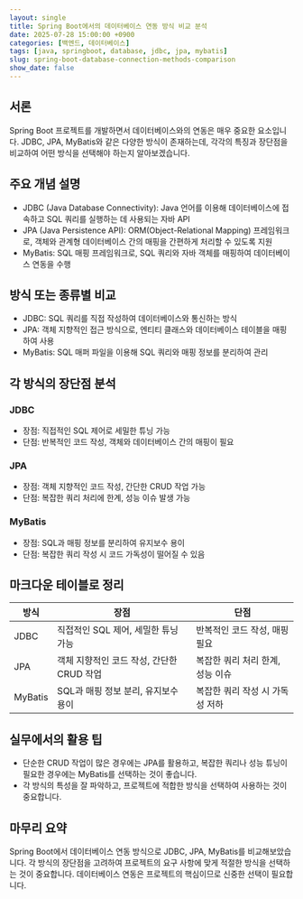 ```yaml
---
layout: single
title: Spring Boot에서의 데이터베이스 연동 방식 비교 분석
date: 2025-07-28 15:00:00 +0900
categories: [백엔드, 데이터베이스]
tags: [java, springboot, database, jdbc, jpa, mybatis]
slug: spring-boot-database-connection-methods-comparison
show_date: false
---
```


## 서론
Spring Boot 프로젝트를 개발하면서 데이터베이스와의 연동은 매우 중요한 요소입니다. JDBC, JPA, MyBatis와 같은 다양한 방식이 존재하는데, 각각의 특징과 장단점을 비교하여 어떤 방식을 선택해야 하는지 알아보겠습니다.

## 주요 개념 설명
- JDBC (Java Database Connectivity): Java 언어를 이용해 데이터베이스에 접속하고 SQL 쿼리를 실행하는 데 사용되는 자바 API
- JPA (Java Persistence API): ORM(Object-Relational Mapping) 프레임워크로, 객체와 관계형 데이터베이스 간의 매핑을 간편하게 처리할 수 있도록 지원
- MyBatis: SQL 매핑 프레임워크로, SQL 쿼리와 자바 객체를 매핑하여 데이터베이스 연동을 수행

## 방식 또는 종류별 비교
- JDBC: SQL 쿼리를 직접 작성하여 데이터베이스와 통신하는 방식
- JPA: 객체 지향적인 접근 방식으로, 엔티티 클래스와 데이터베이스 테이블을 매핑하여 사용
- MyBatis: SQL 매퍼 파일을 이용해 SQL 쿼리와 매핑 정보를 분리하여 관리

## 각 방식의 장단점 분석
### JDBC
- 장점: 직접적인 SQL 제어로 세밀한 튜닝 가능
- 단점: 반복적인 코드 작성, 객체와 데이터베이스 간의 매핑이 필요

### JPA
- 장점: 객체 지향적인 코드 작성, 간단한 CRUD 작업 가능
- 단점: 복잡한 쿼리 처리에 한계, 성능 이슈 발생 가능

### MyBatis
- 장점: SQL과 매핑 정보를 분리하여 유지보수 용이
- 단점: 복잡한 쿼리 작성 시 코드 가독성이 떨어질 수 있음

## 마크다운 테이블로 정리
| 방식 | 장점 | 단점 |
|---|---|---|
| JDBC | 직접적인 SQL 제어, 세밀한 튜닝 가능 | 반복적인 코드 작성, 매핑 필요 |
| JPA | 객체 지향적인 코드 작성, 간단한 CRUD 작업 | 복잡한 쿼리 처리 한계, 성능 이슈 |
| MyBatis | SQL과 매핑 정보 분리, 유지보수 용이 | 복잡한 쿼리 작성 시 가독성 저하 |

## 실무에서의 활용 팁
- 단순한 CRUD 작업이 많은 경우에는 JPA를 활용하고, 복잡한 쿼리나 성능 튜닝이 필요한 경우에는 MyBatis를 선택하는 것이 좋습니다.
- 각 방식의 특성을 잘 파악하고, 프로젝트에 적합한 방식을 선택하여 사용하는 것이 중요합니다.

## 마무리 요약
Spring Boot에서 데이터베이스 연동 방식으로 JDBC, JPA, MyBatis를 비교해보았습니다. 각 방식의 장단점을 고려하여 프로젝트의 요구 사항에 맞게 적절한 방식을 선택하는 것이 중요합니다. 데이터베이스 연동은 프로젝트의 핵심이므로 신중한 선택이 필요합니다.